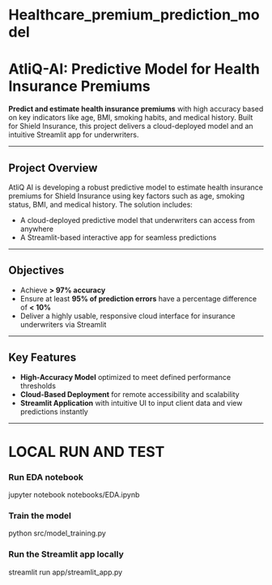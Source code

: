 # Healthcare_premium_prediction_model
# AtliQ-AI: Predictive Model for Health Insurance Premiums

**Predict and estimate health insurance premiums** with high accuracy based on key indicators like age, BMI, smoking habits, and medical history. Built for Shield Insurance, this project delivers a cloud-deployed model and an intuitive Streamlit app for underwriters.

---

## Project Overview

AtliQ AI is developing a robust predictive model to estimate health insurance premiums for Shield Insurance using key factors such as age, smoking status, BMI, and medical history. The solution includes:

- A cloud-deployed predictive model that underwriters can access from anywhere  
- A Streamlit-based interactive app for seamless predictions

---

##  Objectives

- Achieve **> 97% accuracy**  
- Ensure at least **95% of prediction errors** have a percentage difference of **< 10%**  
- Deliver a highly usable, responsive cloud interface for insurance underwriters via Streamlit

---

##  Key Features

- **High-Accuracy Model** optimized to meet defined performance thresholds  
- **Cloud-Based Deployment** for remote accessibility and scalability  
- **Streamlit Application** with intuitive UI to input client data and view predictions instantly

---
# LOCAL RUN AND TEST
### Run EDA notebook
jupyter notebook notebooks/EDA.ipynb

### Train the model
python src/model_training.py

### Run the Streamlit app locally
streamlit run app/streamlit_app.py




